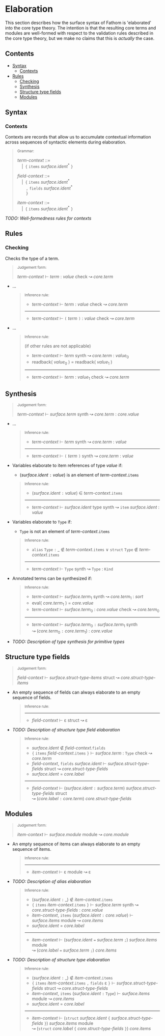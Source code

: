 # Elaboration

This section describes how the surface syntax of Fathom
is 'elaborated' into the core type theory.
The intention is that the resulting core terms and modules are well-formed with
respect to the validation rules described in the core type theory, but we make
no claims that this is _actually_ the case.

## Contents

- [Syntax](#syntax)
    - [Contexts](#contexts)
- [Rules](#rules)
    - [Checking](#checking)
    - [Synthesis](#synthesis)
    - [Structure type fields](#structure-type-fields)
    - [Modules](#modules)

## Syntax

### Contexts

Contexts are records that allow us to accumulate contextual information across
sequences of syntactic elements during elaboration.

> <sub>Grammar:</sub>
>
> _term-context_ ::=\
> &emsp;|&ensp;`{` `items` _surface.ident_<sup>\*</sup> `}`
>
> _field-context_ ::=\
> &emsp;|&ensp;`{` `items` _surface.ident_<sup>\*</sup>\
> &emsp;&emsp;`,` `fields` _surface.ident_<sup>\*</sup>\
> &emsp;&emsp;`}`
>
> _item-context_ ::=\
> &emsp;|&ensp;`{` `items` _surface.ident_<sup>\*</sup> `}`

_TODO: Well-formedness rules for contexts_

## Rules

### Checking

Checks the type of a term.

> <sub>Judgement form:</sub>
>
> _term-context_ ⊢ _term_ : _value_ check ↝ _core.term_

-   ...

    > <sub>Inference rule:</sub>
    >
    > - _term-context_ ⊢ _term_ : _value_ check ↝ _core.term_
    > ----------------------------------------------------------------------------------------------
    > - _term-context_ ⊢ `(` _term_ `)` : _value_ check ↝ _core.term_

-   ...

    > <sub>Inference rule:</sub>
    >
    > (if other rules are not applicable)
    >
    > - _term-context_ ⊢ _term_ synth ↝ _core.term_ : _value_<sub>0</sub>
    > - readback( _value_<sub>0</sub> ) = readback( _value_<sub>1</sub> )
    > ----------------------------------------------------------------------------------------------
    > - _term-context_ ⊢ _term_ : _value_<sub>1</sub> check ↝ _core.term_

## Synthesis

> <sub>Judgement form:</sub>
>
> _term-context_ ⊢ _surface.term_ synth ↝ _core.term_ : _core.value_

-   ...

    > <sub>Inference rule:</sub>
    >
    > - _term-context_ ⊢ _term_ synth ↝ _core.term_ : _value_
    > ----------------------------------------------------------------------------------------------
    > - _term-context_ ⊢ `(` _term_ `)` synth ↝ _core.term_ : _value_

-   Variables elaborate to item references of type _value_ if:

    -   (_surface.ident_ `:` _value_) is an element of _term-context_.`items`

    > <sub>Inference rule:</sub>
    >
    > - (_surface.ident_ `:` _value_) ∈ _term-context_.`items`
    > ----------------------------------------------------------------------------------------------
    > - _term-context_ ⊢ _surface.ident_ type synth ↝ `item` _surface.ident_ : _value_

-   Variables elaborate to `Type` if:

    -   `Type` is not an element of _term-context_.`items`

    > <sub>Inference rule:</sub>
    >
    > - `alias` `Type` `:` \_ ∉ _term-context_.`items` ∨ `struct` `Type` ∉ _term-context_.`items`
    > ----------------------------------------------------------------------------------------------
    > - _term-context_ ⊢ `Type` synth ↝ `Type` : `Kind`

-   Annotated terms can be synthesized if:

    > <sub>Inference rule:</sub>
    >
    > - _term-context_ ⊢ _surface.term_<sub>1</sub> synth ↝ _core.term_<sub>1</sub> : _sort_
    > - eval( _core.term_<sub>1</sub> ) = _core.value_
    > - _term-context_ ⊢ _surface.term_<sub>0</sub> : _core.value_ check ↝ _core.term_<sub>0</sub>
    > ----------------------------------------------------------------------------------------------
    > - _term-context_ ⊢ _surface.term_<sub>0</sub> `:` _surface.term_<sub>1</sub> synth\
    >   ↝ (_core.term_<sub>0</sub> `:` _core.term_<sub>1</sub>) : _core.value_

-   _TODO: Description of type synthesis for primitive types_

## Structure type fields

> <sub>Judgement form:</sub>
>
> _field-context_ ⊢ _surface.struct-type-items_ struct ↝ _core.struct-type-items_

-   An empty sequence of fields can always elaborate to an empty sequence of fields.

    > <sub>Inference rule:</sub>
    >
    > ----------------------------------------------------------------------------------------------
    > - _field-context_ ⊢ ε struct ↝ ε

-   _TODO: Description of structure type field elaboration_

    > <sub>Inference rule:</sub>
    >
    > - _surface.ident_ ∉ _field-context_.`fields`
    > - `{` `items` _field-context_.`items` `}` ⊢ _surface.term_ : `Type` check ↝ _core.term_
    > - _field-context_, `fields` _surface.ident_ ⊢ _surface.struct-type-fields_ struct
    >   ↝ _core.struct-type-fields_
    > - _surface.ident_ = _core.label_
    > ----------------------------------------------------------------------------------------------
    > - _field-context_  ⊢ (_surface.ident_ `:` _surface.term_) _surface.struct-type-fields_ struct\
    >   ↝ (_core.label_ `:` _core.term_) _core.struct-type-fields_

## Modules

> <sub>Judgement form:</sub>
>
> _item-context_ ⊢ _surface.module_ module ↝ _core.module_

-   An empty sequence of items can always elaborate to an empty sequence of items.

    > <sub>Inference rule:</sub>
    >
    > ---
    > - _item-context_ ⊢ ε module ↝ ε

-   _TODO: Description of alias elaboration_

    > <sub>Inference rule:</sub>
    >
    > - (_surface.ident_ `:` \_) ∉ _item-context_.`items`
    > - `{` `items` _item-context_.`items` `}` ⊢ _surface.term_ synth ↝ _core.struct-type-fields_ : _core.value_
    > - _item-context_, `items` (_surface.ident_ `:` _core.value_) ⊢ _surface.items_ module ↝ _core.items_
    > - _surface.ident_ = _core.label_
    > ----------------------------------------------------------------------------------------------
    > - _item-context_ ⊢ (_surface.ident_ `=` _surface.term_ `;`) _surface.items_ module\
    >   ↝ (_core.label_ `=` _surface.term_ `;`) _core.items_


-   _TODO: Description of structure type elaboration_

    > <sub>Inference rule:</sub>
    >
    > - (_surface.ident_ `:` \_) ∉ _item-context_.`items`
    > - `{` `items` _item-context_.`items` `,` `fields` ε `}` ⊢ _surface.struct-type-fields_ struct
    >   ↝ _core.struct-type-fields_
    > - _item-context_, `items` (_surface.ident_ `:` `Type`) ⊢ _surface.items_ module ↝ _core.items_
    > - _surface.ident_ = _core.label_
    > ----------------------------------------------------------------------------------------------
    > - _item-context_ ⊢ (`struct` _surface.ident_ `{` _surface.struct-type-fields_ `}`) _surface.items_ module\
    >   ↝ (`struct` _core.label_ `{` _core.struct-type-fields_ `}`) _core.items_
